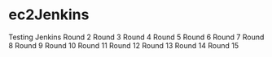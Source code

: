 # ec2Jenkins

Testing Jenkins
Round 2
Round 3
Round 4
Round 5
Round 6
Round 7
Round 8
Round 9
Round 10
Round 11
Round 12
Round 13
Round 14
Round 15
